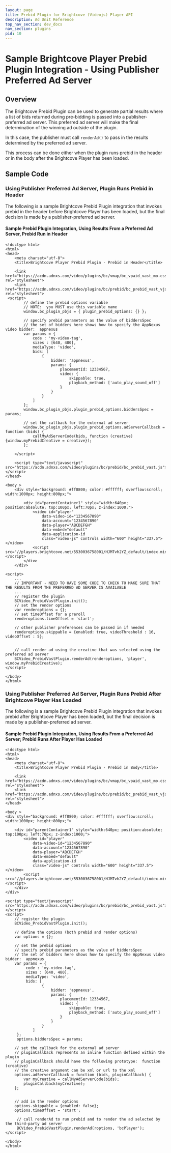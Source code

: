 ```yaml
---
layout: page
title: Prebid Plugin for Brightcove (Videojs) Player API
description: Ad Unit Reference
top_nav_section: dev_docs
nav_section: plugins
pid: 10
---
```


<div class="bs-docs-section" markdown="1">

# Sample Brightcove Player Prebid Plugin Integration - Using Publisher Preferred Ad Server

## Overview

The Brightcove Prebid Plugin can be used to generate partial results where a list of bids returned during pre-bidding is passed into a publisher-preferred ad server.  This preferred ad server will make the final determination of the winning ad outside of the plugin.

In this case, the publisher must call `renderAd()` to pass in the results determined by the preferred ad server.

This process can be done either when the plugin runs prebid in the header or in the body after the Brightcove Player has been loaded.

## Sample Code

### Using Publisher Preferred Ad Server, Plugin Runs Prebid in Header

The following is a sample Brightcove Prebid Plugin integration that invokes prebid in the header before Brightcove Player has been loaded, but the final decision is made by a publisher-preferred ad server.

#### Sample Prebid Plugin Integration, Using Results From a Preferred Ad Server, Prebid Run in Header

```
<!doctype html>
<html>
<head>
    <meta charset="utf-8">
    <title>Brightcove Player Prebid Plugin - Prebid in Header</title>

    <link href="https://acdn.adnxs.com/video/plugins/bc/vmap/bc_vpaid_vast_mo.css" rel="stylesheet">
    <link href="https://acdn.adnxs.com/video/plugins/bc/prebid/bc_prebid_vast_vjs.css" rel="stylesheet">
 <script>
        // define the prebid options variable
        // NOTE:  you MUST use this variable name
        window.bc_plugin_pbjs = { plugin_prebid_options: {} };

        // specify prebid parameters as the value of biddersSpec
        // the set of bidders here shows how to specify the AppNexus video bidder:  appnexus
        var params = {
            code : 'my-video-tag',
            sizes : [640, 480],
            mediaType: 'video',
            bids: [
                {
                    bidder: 'appnexus',
                    params: {
                        placementId: 12334567,
                        video: {
                            skippable: true,
                            playback_method: ['auto_play_sound_off']
                        }
                    }
                }
            ]
        };
        window.bc_plugin_pbjs.plugin_prebid_options.biddersSpec = params;

        // set the callback for the external ad server
        window.bc_plugin_pbjs.plugin_prebid_options.adServerCallback = function (bids) {
            callMyAdServerCode(bids, function (creative) {window.myPrebidCreative = creative});
        };

    </script>

    <script type="text/javascript" src="https://acdn.adnxs.com/video/plugins/bc/prebid/bc_prebid_vast.js"></script>
</head>

<body >
    <div style="background: #ff8800; color: #ffffff; overflow:scroll; width:1000px; height:800px;">

        <div id="parentContainer1" style="width:640px; position:absolute; top:100px; left:70px; z-index:1000;">
            <video id="player"
                data-video-id="1234567890"
                data-account="1234567890"
                data-player="ABCDEFGH"
                data-embed="default"
                data-application-id
                class="video-js" controls width="600" height="337.5"></video>
            <script src="//players.brightcove.net/5530036758001/HJMTvh2YZ_default/index.min.js"></script>
        </div>
    </div>

<script>
    ...
    // IMPORTANT - NEED TO HAVE SOME CODE TO CHECK TO MAKE SURE THAT THE RESULTS FROM THE PREFERRED AD SERVER IS AVAILABLE
    ...
    // register the plugin
    BCVideo_PrebidVastPlugin.init();
    // set the render options
    var renderoptions = {};
    // set timeOffset for a preroll
    renderoptions.timeOffset = 'start';

    // other publisher preferences can be passed in if needed
    renderoptions.skippable = {enabled: true, videoThreshold : 16, videoOffset : 5};


    // call render ad using the creative that was selected using the preferred ad server
    BCVideo_PrebidVastPlugin.renderAd(renderoptions, 'player', window.myPrebidCreative);
</script>

</body>
</html>
```

### Using Publisher Preferred Ad Server, Plugin Runs Prebid After Brightcove Player Has Loaded

The following is a sample Brightcove Prebid Plugin integration that invokes prebid after Brightcove Player has been loaded, but the final decision is made by a publisher-preferred ad server.

#### Sample Prebid Plugin Integration, Using Results From a Preferred Ad Server; Prebid Runs After Player Has Loaded

```
<!doctype html>
<html>
<head>
    <meta charset="utf-8">
    <title>Brightcove Player Prebid Plugin - Prebid in Body</title>

    <link href="https://acdn.adnxs.com/video/plugins/bc/vmap/bc_vpaid_vast_mo.css" rel="stylesheet">
    <link href="https://acdn.adnxs.com/video/plugins/bc/prebid/bc_prebid_vast_vjs.css" rel="stylesheet">
</head>

<body >
<div style="background: #ff8800; color: #ffffff; overflow:scroll; width:1000px; height:800px;">

    <div id="parentContainer1" style="width:640px; position:absolute; top:100px; left:70px; z-index:1000;">
        <video id="player"
            data-video-id="1234567890"
            data-account="1234567890"
            data-player="ABCDEFGH"
            data-embed="default"
            data-application-id
            class="video-js" controls width="600" height="337.5"></video>
        <script src="//players.brightcove.net/5530036758001/HJMTvh2YZ_default/index.min.js"></script>
    </div>
</div>

<script type="text/javascript" src="https://acdn.adnxs.com/video/plugins/bc/prebid/bc_prebid_vast.js"></script>
<script>
    // register the plugin
    BCVideo_PrebidVastPlugin.init();

    // define the options (both prebid and render options)
    var options = {};

    // set the prebid options
    // specify prebid parameters as the value of biddersSpec
    // the set of bidders here shows how to specify the AppNexus video bidder:  appnexus
    var params = {
         code : 'my-video-tag',
         sizes : [640, 480],
         mediaType: 'video',
         bids: [
                {
                    bidder: 'appnexus',
                    params: {
                        placementId: 12334567,
                        video: {
                            skippable: true,
                            playback_method: ['auto_play_sound_off']
                        }
                    }
                }
            ]
     };
     options.biddersSpec = params;

    // set the callback for the external ad server
    // pluginCallback represents an inline function defined within the plugin
    // pluginCallback should have the following prototype:  function (creative)
    // the creative argument can be xml or url to the xml
    options.adServerCallback = function (bids, pluginCallback) {
        var myCreative = callMyAdServerCode(bids);
        pluginCallback(myCreative);
    };


    // add in the render options
    options.skippable = {enabled: false};
    options.timeOffset = 'start';

     // call renderAd to run prebid and to render the ad selected by the third-party ad server
     BCVideo_PrebidVastPlugin.renderAd(roptions, 'bcPlayer');
</script>

</body>
</html>
```

</div>
